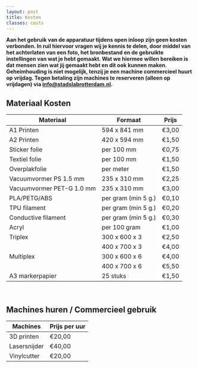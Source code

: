 ```yaml
---
layout: post
title: Kosten
classes: costs
---
```


**Aan het gebruik van de apparatuur tijdens open inloop zijn geen kosten verbonden. In ruil hiervoor vragen wij je kennis te delen, door middel van het achterlaten van een foto, het bronbestand en de gebruikte instellingen van wat je hebt gemaakt. Wat we hiermee willen bereiken is dat mensen zien wat jij gemaakt hebt en dit ook kunnen maken. Geheimhouding is niet mogelijk, tenzij je een machine commercieel huurt op vrijdag. Tegen betaling zijn machines te reserveren (alleen op vrijdagen) via [info@stadslabrotterdam.nl](mailto:info@stadslabrotterdam.nl).**

## Materiaal Kosten

| Materiaal | Formaat | Prijs |
|-------|--------|---------|
| A1 Printen | 594 x 841 mm  | €3,00 |
| A2 Printen | 420 x  594 mm | €1,50 |
| Sticker folie | per 100 mm | €0,75 |
| Textiel folie | per 100 mm | €1,50 |
| Overplakfolie | per meter | €1,50 |
| Vacuumvormer PS 1.5 mm | 235 x  310 mm | €2,25 |
| Vacuumvormer PET-G 1.0 mm | 235 x  310 mm | €3,00 |
| PLA/PETG/ABS | per gram (min 5 g.) | €0,10 |
| TPU filament | per gram (min 5 g.) | €0,20 |
| Conductive filament | per gram (min 5 g.) | €0,30 |
| Acryl | per 100 gram | €1,00 |
| Triplex | 300 x 600 x 3 | €2,50 |
| | 400 x 700 x 3 | €4,00 |
| Multiplex | 300 x 600 x 6 | €4,00 |
| | 400 x 700 x 6 | €5,50 |
| A3 markerpapier | 25 stuks | €1,50 |


<br>

## Machines huren / Commercieel gebruik 
 
| Machines | Prijs per uur |
|-------|--------|
| 3D printen | €20,00 |
| Lasersnijder | €40,00 |
| Vinylcutter | €20,00 |